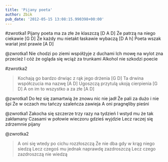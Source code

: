 ```yaml
---
title: 'Pijany poeta'
author: Zbik
pub_date: '2012-05-15 13:08:15.990398+00:00'
---
```


#zwrotka1
Pijany poeta ma za złe że klaszczą [D A D]
Że patrzą na niego ciekawie [G D]
Że każdy mu nietakt łaskawie wybaczą [D A h]
Poeta wszak wariat jest prawie [A D]

@zwrotka1
Nie chodzi po ziemi współżyje z duchami
Ich mowę na wylot zna przecież
I cóż że ogląda się wciąż za trunkami
Alkohol nie szkodzi poecie

#zwrotka2
>Kochają go bardzo drwiąc z rąk jego drżenia [G D]
>Ta drwina współczucia ma nazwę [A D]
>Ugoszczą przytulą ukoją cierpienia [G D]
>A on im to wszystko a za złe [A D]

@zwrotka1
Do łez się zamartwią że znowu nic nie jadł
Że pali za dużo i nie śpi
Że w oczach mu tańczy szaleńcza zawieja
A oni pragnęliby pieśni

@zwrotka1
Zakocha się szczerze trzy razy na tydzień
I wstyd mu że tak zakłamany
Czasami w połowie wieczoru gdzieś wyjdzie
Lecz raczej się zdrzemnie pijany

@zwrotka2
>A oni się wtedy po cichu rozzłoszczą
>Że nie dba gdy w krąg niego siedzą
>Lecz czegoś mu jednak naprawdę zazdroszczą
>Lecz czego zazdroszczą nie wiedzą